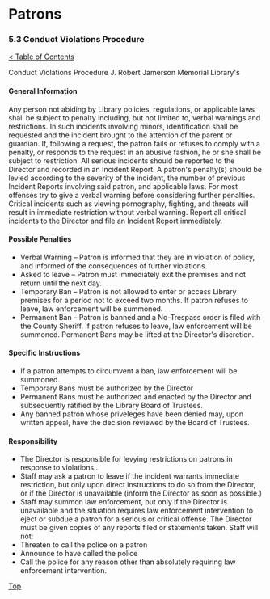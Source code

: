 [0]: ../README.md
[5.3]: conduct-violations-procedure.md

# Patrons
### 5.3 Conduct Violations Procedure
[< Table of Contents][0]

Conduct Violations Procedure
J. Robert Jamerson Memorial Library's

#### General Information
Any person not abiding by Library policies, regulations, or applicable laws shall be subject to penalty including, but not limited to, verbal warnings and restrictions. In such incidents involving minors, identification shall be requested and the incident brought to the attention of the parent or guardian. If, following a request, the patron fails or refuses to comply with a penalty, or responds to the request in an abusive fashion, he or she shall be subject to restriction. All serious incidents should be reported to the Director and recorded in an Incident Report. A patron's penalty(s) should be levied according to the severity of the incident, the number of previous Incident Reports involving said patron, and applicable laws. For most offenses try to give a verbal warning before considering further penalties. Critical incidents such as viewing pornography, fighting, and threats will result in immediate restriction without verbal warning. Report all critical incidents to the Director and file an Incident Report immediately.

#### Possible Penalties
* Verbal Warning – Patron is informed that they are in violation of policy, and informed of the consequences of further violations.
* Asked to leave – Patron must immediately exit the premises and not return until the next day.
* Temporary Ban – Patron is not allowed to enter or access Library premises for a period not to exceed two months. If patron refuses to leave, law enforcement will be summoned.
* Permanent Ban – Patron is banned and a No-Trespass order is filed with the County Sheriff.  If patron refuses to leave, law enforcement will be summoned. Permanent Bans may be lifted at the Director's discretion.

#### Specific Instructions
* If a patron attempts to circumvent a ban, law enforcement will be summoned.
* Temporary Bans must be authorized by the Director
* Permanent Bans must be authorized and enacted by the Director and subsequently ratified by the Library Board of Trustees.
* Any banned patron whose priveleges have been denied may, upon written appeal, have the decision reviewed by the Board of Trustees.

#### Responsibility
* The Director is responsible for levying restrictions on patrons in response to violations..
* Staff may ask a patron to leave if the incident warrants immediate restriction, but only upon direct instructions to do so from the Director, or if the Director is unavailable (inform the Director as soon as possible.)
* Staff may summon law enforcement, but only if the Director is unavailable and the situation requires law enforcement intervention to eject or subdue a patron for a serious or critical offense. The Director must be given copies of any reports filed or statements taken.
Staff will not:
* Threaten to call the police on a patron
* Announce to have called the police
* Call the police for any reason other than absolutely requiring law enforcement intervention.
	
[Top][5.3]